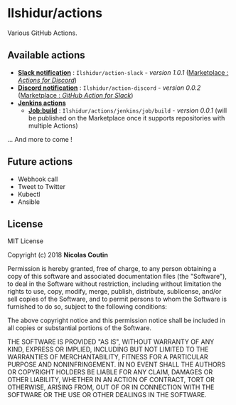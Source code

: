 # Ilshidur/actions

Various GitHub Actions.

## Available actions

* **[Slack notification](https://github.com/Ilshidur/action-slack)** : `Ilshidur/action-slack` - *version 1.0.1* ([Marketplace : *Actions for Discord*](https://github.com/marketplace/actions/actions-for-discord))
* **[Discord notification](https://github.com/Ilshidur/action-discord)** : `Ilshidur/action-discord` - *version 0.0.2* ([Marketplace : *GitHub Action for Slack*](https://github.com/marketplace/actions/github-action-for-slack))
* **[Jenkins actions](/jenkins)**
  * **[Job:build](/jenkins/job/build)** : `Ilshidur/actions/jenkins/job/build` - *version 0.0.1* (will be published on the Marketplace once it supports repositories with multiple Actions)

... And more to come !

## Future actions

- Webhook call
- Tweet to Twitter
- Kubectl
- Ansible

## License

MIT License

Copyright (c) 2018 **Nicolas Coutin**

Permission is hereby granted, free of charge, to any person obtaining a copy
of this software and associated documentation files (the "Software"), to deal
in the Software without restriction, including without limitation the rights
to use, copy, modify, merge, publish, distribute, sublicense, and/or sell
copies of the Software, and to permit persons to whom the Software is
furnished to do so, subject to the following conditions:

The above copyright notice and this permission notice shall be included in all
copies or substantial portions of the Software.

THE SOFTWARE IS PROVIDED "AS IS", WITHOUT WARRANTY OF ANY KIND, EXPRESS OR
IMPLIED, INCLUDING BUT NOT LIMITED TO THE WARRANTIES OF MERCHANTABILITY,
FITNESS FOR A PARTICULAR PURPOSE AND NONINFRINGEMENT. IN NO EVENT SHALL THE
AUTHORS OR COPYRIGHT HOLDERS BE LIABLE FOR ANY CLAIM, DAMAGES OR OTHER
LIABILITY, WHETHER IN AN ACTION OF CONTRACT, TORT OR OTHERWISE, ARISING FROM,
OUT OF OR IN CONNECTION WITH THE SOFTWARE OR THE USE OR OTHER DEALINGS IN THE
SOFTWARE.
